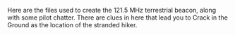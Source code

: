 Here are the files used to create the 121.5 MHz terrestrial beacon, along with some pilot chatter. There are clues in here that lead you to Crack in the Ground as the location of the stranded hiker. 

